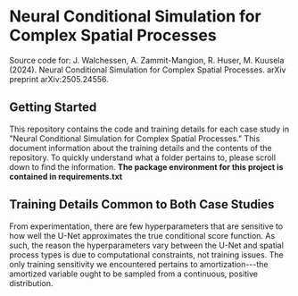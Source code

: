 # Neural Conditional Simulation for Complex Spatial Processes

Source code for:
J. Walchessen, A. Zammit-Mangion, R. Huser, M. Kuusela (2024). Neural Conditional Simulation for Complex Spatial Processes. arXiv preprint arXiv:2505.24556.

## Getting Started
This repository contains the code and training details for each case study in "Neural Conditional Simulation for Complex Spatial Processes." This document information about the training details and the contents of the repository. To quickly understand what a folder pertains to, please scroll down to find the information. **The package environment for this project is contained in requirements.txt**

## Training Details Common to Both  Case Studies

From experimentation, there are few hyperparameters that are sensitive to how well the U-Net approximates the true conditional score function. As such, the reason the hyperparameters vary between the U-Net and spatial process types is due to computational constraints, not training issues. The only training sensitivity we encountered pertains to amortization---the amortized variable ought to be sampled from a continuous, positive distribution.

